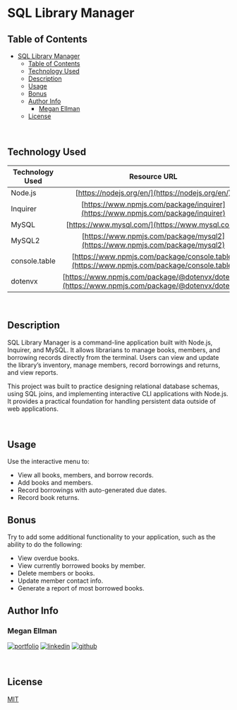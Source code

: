 # SQL Library Manager

## Table of Contents
- [SQL Library Manager](#sql-library-manager)
  - [Table of Contents](#table-of-contents)
  - [Technology Used](#technology-used)
  - [Description](#description)
  - [Usage](#usage)
  - [Bonus](#bonus)
  - [Author Info](#author-info)
    - [Megan Ellman](#megan-ellman)
  - [License](#license)

<br />

## Technology Used

| Technology Used         | Resource URL           | 
| ------------- |:-------------:| 
| Node.js | [https://nodejs.org/en/](https://nodejs.org/en/) |
| Inquirer | [https://www.npmjs.com/package/inquirer](https://www.npmjs.com/package/inquirer) |
| MySQL | [https://www.mysql.com/](https://www.mysql.com/) |
| MySQL2 | [https://www.npmjs.com/package/mysql2](https://www.npmjs.com/package/mysql2) |
| console.table | [https://www.npmjs.com/package/console.table](https://www.npmjs.com/package/console.table) |
| dotenvx | [https://www.npmjs.com/package/@dotenvx/dotenvx](https://www.npmjs.com/package/@dotenvx/dotenvx) |

<br />

## Description 

SQL Library Manager is a command-line application built with Node.js, Inquirer, and MySQL. It allows librarians to manage books, members, and borrowing records directly from the terminal. Users can view and update the library’s inventory, manage members, record borrowings and returns, and view reports.

This project was built to practice designing relational database schemas, using SQL joins, and implementing interactive CLI applications with Node.js. It provides a practical foundation for handling persistent data outside of web applications.

<br />

## Usage 

Use the interactive menu to:

- View all books, members, and borrow records.
- Add books and members.
- Record borrowings with auto-generated due dates.
- Record book returns.


## Bonus

Try to add some additional functionality to your application, such as the ability to do the following:

* View overdue books.  
* View currently borrowed books by member.  
* Delete members or books.  
* Update member contact info.  
* Generate a report of most borrowed books.  

## Author Info

### Megan Ellman
[![portfolio](https://img.shields.io/badge/my_portfolio-000?style=for-the-badge&logo=ko-fi&logoColor=white)](https://megellman.github.io/portfolio/)
[![linkedin](https://img.shields.io/badge/linkedin-0A66C2?style=for-the-badge&logo=linkedin&logoColor=white)](https://www.linkedin.com/in/megan-ellman/)
[![github](https://img.shields.io/badge/GitHub-%23121011.svg?logo=github&logoColor=white)](https://github.com/megellman)

<br />

## License

[MIT](https://choosealicense.com/licenses/mit/)
